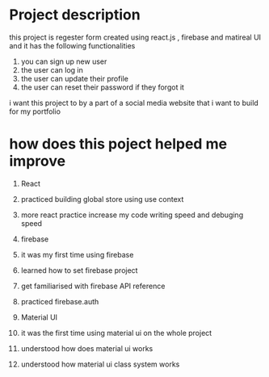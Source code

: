 # Project description

this project is regester form created using react.js , firebase and matireal UI and it has the following functionalities  
1. you can sign up new user
2. the user can log in
3. the user can update their profile
4. the user can reset their password if they forgot it

i want this project to by a part of a social media website that i want to build for my portfolio

# how does this poject helped me improve
1. React  
 1. practiced building global store using use context
 2. more react practice increase my code writing speed and debuging speed  
    
2. firebase
 1. it was my first time using firebase
 2. learned how to set firebase project
 3. get familiarised  with firebase API reference
 4. practiced firebase.auth
  
3. Material UI
 1. it was the first time using material ui on the whole project
 2. understood how does material ui works
 3. understood how material ui class system works 


